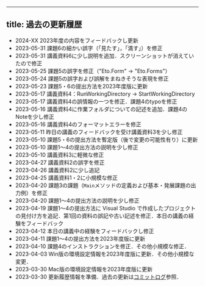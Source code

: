 -----
title: 過去の更新履歴
-----

<ul class="changes">
    <li class="planned">2024-XX 2023年度の内容をフィードバックし更新</li>
    <li>2023-05-31 課題6の細かい誤字（「見たす」，「満す」）を修正</li>
    <li>2023-05-31 講義資料6に少し説明を追加．スクリーンショットが消えていたので修正</li>
    <li>2023-05-25 課題5の誤字を修正（"Eto.Form" → "Eto.Forms"）</li>
    <li>2023-05-24 課題5の誤字および誤解をまねきそうな表現を修正</li>
    <li>2023-05-23 課題5・6の提出方法を2023年度版に更新</li>
    <li>2023-05-17 講義資料4：RunWorkingDirectory → StartWorkingDirectory</li>
    <li>2023-05-17 講義資料4の誤情報の一つを修正．課題4のtypoを修正</li>
    <li>2023-05-16 講義資料4に作業フォルダについての記述を追加．課題4のNoteを少し修正</li>
    <li>2023-05-16 講義資料4のフォーマットエラーを修正</li>
    <li>2023-05-11 昨日の講義のフィードバックを受け講義資料3を少し修正</li>
    <li>2023-05-10 課題5・6の提出方法を暫定版（後で変更の可能性有り）に更新</li>
    <li>2023-05-10 課題1〜4の提出方法の説明を少し修正</li>
    <li>2023-05-10 講義資料3に軽微な修正</li>
    <li>2023-04-27 講義資料2の誤字を修正</li>
    <li>2023-04-26 講義資料2に少し追記</li>
    <li>2023-04-25 講義資料1・2に小規模な修正</li>
    <li>2023-04-20 課題3の課題（<code>Main</code>メソッドの定義および基本・発展課題の出力例）を修正</li>
    <li>2023-04-20 課題1〜4の提出方法の説明を少し修正</li>
    <li>2023-04-19 課題1〜4の提出方法に Visual Studio で作成したプロジェクトの見付け方を追記．第1回の資料の誤記や古い記述を修正．本日の講義の経験をフィードバック</li> 
    <li>2023-04-12 本日の講義中の経験をフィードバックし修正</li>
    <li>2023-04-11 課題1〜4の提出方法を2023年度版に更新</li>
    <li>2023-04-10 課題4のインストラクションを修正．その他小規模な修正．</li>
    <li>2023-04-03 Win版の環境設定情報を2023年度版に更新．その他小規模な変更．</li>
    <li>2023-03-30 Mac版の環境設定情報を2023年度版に更新</li>
    <li>2023-03-30 更新履歴情報を準備．過去の更新は<a href="https://github.com/kztk-m/proenb-csharp-websrc/commits/main">コミットログ</a>参照．</li>
</ul>